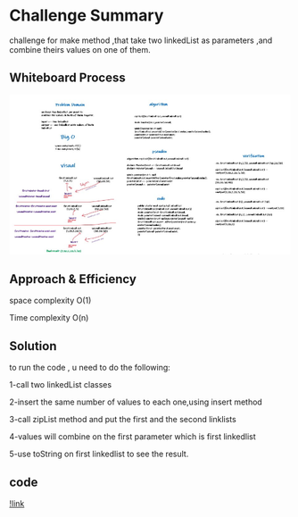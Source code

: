 # Challenge Summary
challenge for make method ,that take two linkedList as 
parameters ,and combine theirs values on one of them.

## Whiteboard Process
<img src="assets/zipListForLinkedList.jpg">

## Approach & Efficiency
space complexity O(1)

Time complexity O(n)

## Solution
to run the code , u need to do the following:

1-call two linkedList classes

2-insert the same number of values to each one,using insert method

3-call zipList method and put the first and the second linklists

4-values will combine on the first parameter which is  first linkedlist

5-use toString on first linkedlist to see the result.

## code 

[!link](lib/src/main/java/linked/list/zip/App.java)
